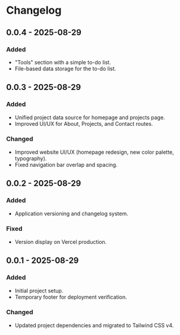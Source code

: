 # Changelog

## 0.0.4 - 2025-08-29

### Added
- "Tools" section with a simple to-do list.
- File-based data storage for the to-do list.

## 0.0.3 - 2025-08-29

### Added
- Unified project data source for homepage and projects page.
- Improved UI/UX for About, Projects, and Contact routes.

### Changed
- Improved website UI/UX (homepage redesign, new color palette, typography).
- Fixed navigation bar overlap and spacing.

## 0.0.2 - 2025-08-29

### Added
- Application versioning and changelog system.

### Fixed
- Version display on Vercel production.

## 0.0.1 - 2025-08-29

### Added
- Initial project setup.
- Temporary footer for deployment verification.

### Changed
- Updated project dependencies and migrated to Tailwind CSS v4.
